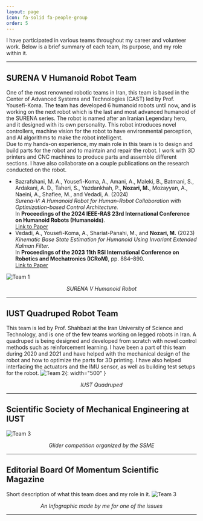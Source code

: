 ```yaml
---
layout: page
icon: fa-solid fa-people-group
order: 5
---
```

I have participated in various teams throughout my career and volunteer work. Below is a brief summary of each team, its purpose, and my role within it.

---
## SURENA V Humanoid Robot Team
One of the most renowned robotic teams in Iran, this team is based in the Center of Advanced Systems and Technologies (CAST) led by Prof. Yousefi-Koma. The team has developed 6 humanoid robots until now, and is working on the next robot which is the last and most advanced humanoid of the SURENA series. The robot is named after an Iranian Legendary hero, and it designed with its own personality. This robot introduces novel controllers, machine vision for the robot to have environmental perception, and AI algorithms to make the robot intelligent.  
Due to my hands-on experience, my main role in this team is to design and build parts for the robot and to maintain and repair the robot. I work with 3D printers and CNC machines to produce parts and assemble different sections. I have also collaborate on a couple publications on the research conducted on the robot.
- Bazrafshani, M. A., Yousefi-Koma, A., Amani, A., Maleki, B., Batmani, S., Ardakani, A. D., Taheri, S., Yazdankhah, P., **Nozari, M.**, Mozayyan, A., Naeini, A., Shafiee, M., and Vedadi, A. (2024)  
  *Surena-V: A Humanoid Robot for Human-Robot Collaboration with Optimization-based Control Architecture.*  
  In **Proceedings of the 2024 IEEE-RAS 23rd International Conference on Humanoid Robots (Humanoids)**.  
  [Link to Paper](https://ieeexplore.ieee.org/abstract/document/10769592)
- Vedadi, A., Yousefi-Koma, A., Shariat-Panahi, M., and **Nozari, M.** (2023)  
  *Kinematic Base State Estimation for Humanoid Using Invariant Extended Kalman Filter.*  
  In **Proceedings of the 2023 11th RSI International Conference on Robotics and Mechatronics (ICRoM)**, pp. 884–890.  
  [Link to Paper](https://doi.org/10.1109/icrom60803.2023.10412469)

![Team 1](/personalwebpage/images/SURENAV1.JPG)
<p align="center"><i>SURENA V Humanoid Robot</i></p>

---

## IUST Quadruped Robot Team
This team is led by Prof. Shahbazi at the Iran University of Science and Technology, and is one of the few teams working on legged robots in Iran. A quadruped is being designed and developed from scratch with novel control methods such as reinforcement learning. I have been a part of this team during 2020 and 2021 and have helped with the mechanical design of the robot and how to optimize the parts for 3D printing. I have also helped interfacing the actuators and the IMU sensor, as well as building test setups for the robot.
![Team 2](/personalwebpage/images/Quadruped.jpg){: width="500" }
<p align="center"><i>IUST Quadruped</i></p>

---

## Scientific Society of Mechanical Engineering at IUST
![Team 3](/personalwebpage/images/SSMEIUST.jpg)  
<p align="center"><i>Glider competition organized by the SSME</i></p>

---

## Editorial Board Of Momentum Scientific Magazine
Short description of what this team does and my role in it.
![Team 3](/personalwebpage/images/InforgraphicTekane.JPG)  
<p align="center"><i>An Infographic made by me for one of the issues</i></p>

---